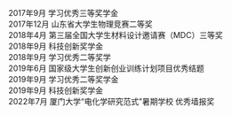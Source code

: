 2017年9月 学习优秀三等奖学金  
2017年12月 山东省大学生物理竞赛二等奖  
2018年4月 第三届全国大学生材料设计邀请赛（MDC）三等奖  
2018年9月 科技创新奖学金  
2018年9月 学习优秀二等奖学  
2019年6月 国家级大学生创新创业训练计划项目优秀结题  
2019年9月 学习优秀二等奖学金  
2019年9月 科技创新奖学金  
2022年7月 厦门大学“电化学研究范式”暑期学校 优秀墙报奖